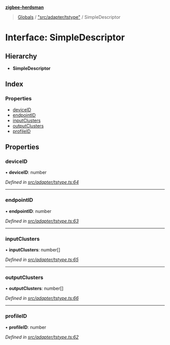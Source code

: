 **[zigbee-herdsman](../README.md)**

> [Globals](../README.md) / ["src/adapter/tstype"](../modules/_src_adapter_tstype_.md) / SimpleDescriptor

# Interface: SimpleDescriptor

## Hierarchy

* **SimpleDescriptor**

## Index

### Properties

* [deviceID](_src_adapter_tstype_.simpledescriptor.md#deviceid)
* [endpointID](_src_adapter_tstype_.simpledescriptor.md#endpointid)
* [inputClusters](_src_adapter_tstype_.simpledescriptor.md#inputclusters)
* [outputClusters](_src_adapter_tstype_.simpledescriptor.md#outputclusters)
* [profileID](_src_adapter_tstype_.simpledescriptor.md#profileid)

## Properties

### deviceID

•  **deviceID**: number

*Defined in [src/adapter/tstype.ts:64](https://github.com/Koenkk/zigbee-herdsman/blob/master/src/src/adapter/tstype.ts#L64)*

___

### endpointID

•  **endpointID**: number

*Defined in [src/adapter/tstype.ts:63](https://github.com/Koenkk/zigbee-herdsman/blob/master/src/src/adapter/tstype.ts#L63)*

___

### inputClusters

•  **inputClusters**: number[]

*Defined in [src/adapter/tstype.ts:65](https://github.com/Koenkk/zigbee-herdsman/blob/master/src/src/adapter/tstype.ts#L65)*

___

### outputClusters

•  **outputClusters**: number[]

*Defined in [src/adapter/tstype.ts:66](https://github.com/Koenkk/zigbee-herdsman/blob/master/src/src/adapter/tstype.ts#L66)*

___

### profileID

•  **profileID**: number

*Defined in [src/adapter/tstype.ts:62](https://github.com/Koenkk/zigbee-herdsman/blob/master/src/src/adapter/tstype.ts#L62)*
